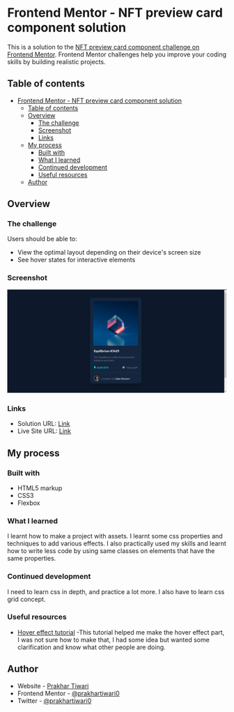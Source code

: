 # Frontend Mentor - NFT preview card component solution

This is a solution to the [NFT preview card component challenge on Frontend Mentor](https://www.frontendmentor.io/challenges/nft-preview-card-component-SbdUL_w0U). Frontend Mentor challenges help you improve your coding skills by building realistic projects. 

## Table of contents

- [Frontend Mentor - NFT preview card component solution](#frontend-mentor---nft-preview-card-component-solution)
  - [Table of contents](#table-of-contents)
  - [Overview](#overview)
    - [The challenge](#the-challenge)
    - [Screenshot](#screenshot)
    - [Links](#links)
  - [My process](#my-process)
    - [Built with](#built-with)
    - [What I learned](#what-i-learned)
    - [Continued development](#continued-development)
    - [Useful resources](#useful-resources)
  - [Author](#author)

## Overview

### The challenge

Users should be able to:

- View the optimal layout depending on their device's screen size
- See hover states for interactive elements

### Screenshot

![](screenshot.png)

### Links

- Solution URL: [Link](https://github.com/prakhartiwari0/nft-preview-card)
- Live Site URL: [Link](https://www.heyprakhar.xyz/nft-preview-card/)

## My process

### Built with

- HTML5 markup
- CSS3
- Flexbox

### What I learned

I learnt how to make a project with assets. I learnt some css properties and techniques to add various effects. I also practically used my skills and learnt how to write less code by using same classes on elements that have the same properties. 

### Continued development

I need to learn css in depth, and practice a lot more. I also have to learn css grid concept.

### Useful resources

- [Hover effect tutorial](https://youtu.be/exb2ab72Xhs) -This tutorial helped me make the hover effect part, I was not sure how to make that, I had some idea but wanted some clarification and know what other people are doing.

## Author

- Website - [Prakhar Tiwari](https://www.heyprakhar.xyz)
- Frontend Mentor - [@prakhartiwari0](https://www.frontendmentor.io/profile/prakhartiwari0)
- Twitter - [@prakhartiwari0](https://www.twitter.com/prakhartiwari0)
